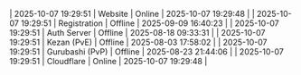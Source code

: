 | 2025-10-07 19:29:51 | Website | Online | 2025-10-07 19:29:48 |
| 2025-10-07 19:29:51 | Registration | Offline | 2025-09-09 16:40:23 |
| 2025-10-07 19:29:51 | Auth Server | Offline | 2025-08-18 09:33:31 |
| 2025-10-07 19:29:51 | Kezan (PvE) | Offline | 2025-08-03 17:58:02 |
| 2025-10-07 19:29:51 | Gurubashi (PvP) | Offline | 2025-08-23 21:44:06 |
| 2025-10-07 19:29:51 | Cloudflare | Online | 2025-10-07 19:29:48 |
